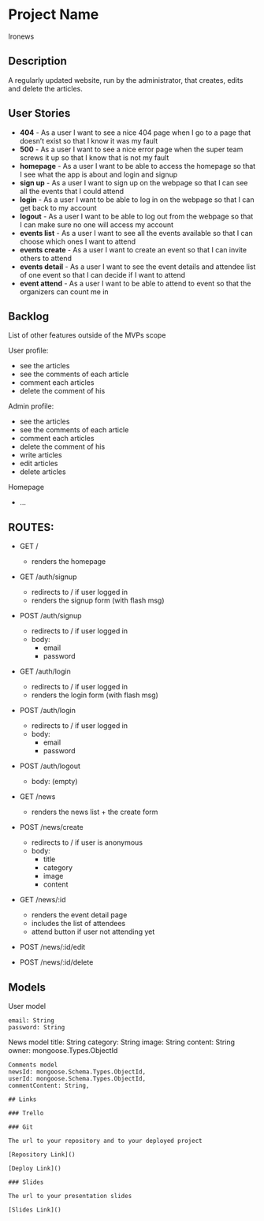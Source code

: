 # Project Name
Ironews 
## Description

A regularly updated website, run by the administrator, that creates, edits and delete the articles.
 
## User Stories

- **404** - As a user I want to see a nice 404 page when I go to a page that doesn’t exist so that I know it was my fault 
- **500** - As a user I want to see a nice error page when the super team screws it up so that I know that is not my fault
- **homepage** - As a user I want to be able to access the homepage so that I see what the app is about and login and signup
- **sign up** - As a user I want to sign up on the webpage so that I can see all the events that I could attend
- **login** - As a user I want to be able to log in on the webpage so that I can get back to my account
- **logout** - As a user I want to be able to log out from the webpage so that I can make sure no one will access my account
- **events list** - As a user I want to see all the events available so that I can choose which ones I want to attend
- **events create** - As a user I want to create an event so that I can invite others to attend
- **events detail** - As a user I want to see the event details and attendee list of one event so that I can decide if I want to attend 
- **event attend** - As a user I want to be able to attend to event so that the organizers can count me in

## Backlog

List of other features outside of the MVPs scope

User profile:
- see the articles 
- see the comments of each article
- comment each articles 
- delete the comment of his

Admin profile:
- see the articles 
- see the comments of each article
- comment each articles 
- delete the comment of his
- write articles
- edit articles
- delete articles

Homepage
- ...


## ROUTES:

- GET / 
  - renders the homepage
- GET /auth/signup
  - redirects to / if user logged in
  - renders the signup form (with flash msg)
- POST /auth/signup
  - redirects to / if user logged in
  - body:
     - email
    - password
- GET /auth/login
  - redirects to / if user logged in
  - renders the login form (with flash msg)
- POST /auth/login
  - redirects to / if user logged in
  - body:
    - email
    - password
- POST /auth/logout
  - body: (empty)

- GET /news
  - renders the news list + the create form
- POST /news/create 
  - redirects to / if user is anonymous
  - body: 
    - title
    - category
    - image
    - content
- GET /news/:id
  - renders the event detail page
  - includes the list of attendees
  - attend button if user not attending yet
- POST /news/:id/edit
- POST /news/:id/delete
 


## Models

User model
 
```
email: String
password: String
```

News model
title: String
category: String
image: String
content: String
owner: mongoose.Types.ObjectId
``` 
Comments model
newsId: mongoose.Schema.Types.ObjectId,
userId: mongoose.Schema.Types.ObjectId,
commentContent: String,
  
## Links

### Trello

### Git

The url to your repository and to your deployed project

[Repository Link]()

[Deploy Link]()

### Slides

The url to your presentation slides

[Slides Link]()

